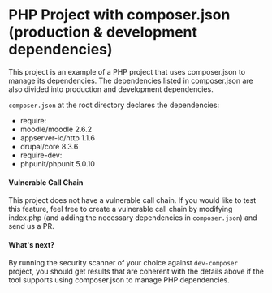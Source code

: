# PHP Project with composer.json (production & development dependencies)

This project is an example of a PHP project that uses composer.json to manage its dependencies. The dependencies listed in  composer.json are also divided into production and development dependencies.

`composer.json` at the root directory declares the dependencies:
- require:
 - moodle/moodle 2.6.2
 - appserver-io/http 1.1.6
 - drupal/core 8.3.6
- require-dev:
 - phpunit/phpunit 5.0.10

#### Vulnerable Call Chain
This project does not have a vulnerable call chain. If you would like to test this feature, feel free to create a vulnerable call chain by modifying index.php (and adding the necessary dependencies in `composer.json`) and send us a PR.

#### What's next?
By running the security scanner of your choice against `dev-composer` project, you should get results that are coherent with the details above if the tool supports using composer.json to manage PHP dependencies.
